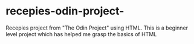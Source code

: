 # recepies-odin-project-
Recepies project from "The Odin Project" using HTML.
This is a beginner level project which has helped me grasp the basics of HTML 